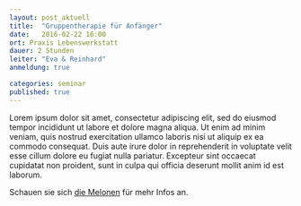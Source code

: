 ```yaml
---
layout: post_aktuell
title:  "Gruppentherapie für Anfänger"
date:   2016-02-22 16:00
ort: Praxis Lebenswerkstatt
dauer: 2 Stunden
leiter: "Eva & Reinhard"
anmeldung: true

categories: seminar
published: true
---
```

Lorem ipsum dolor sit amet, consectetur adipiscing elit, sed do eiusmod tempor incididunt ut labore et dolore magna aliqua. Ut enim ad minim veniam, quis nostrud exercitation ullamco laboris nisi ut aliquip ex ea commodo consequat. Duis aute irure dolor in reprehenderit in voluptate velit esse cillum dolore eu fugiat nulla pariatur. Excepteur sint occaecat cupidatat non proident, sunt in culpa qui officia deserunt mollit anim id est laborum.

Schauen sie sich [die Melonen][testlink] für mehr Infos an.

[testlink]: https://www.google.at/webhp#q=melonen
